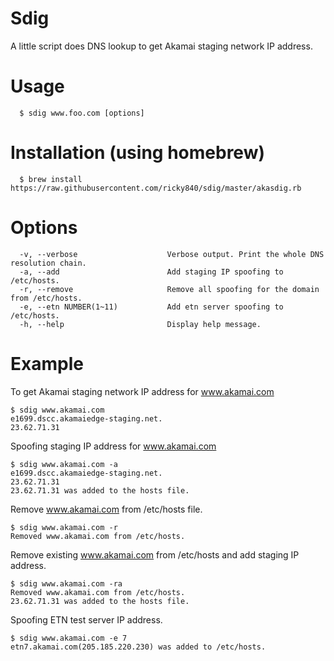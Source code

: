 Sdig
====

  A little script does DNS lookup to get Akamai staging network IP address.

Usage
====
```
  $ sdig www.foo.com [options]
```
Installation (using homebrew)
====
```
  $ brew install https://raw.githubusercontent.com/ricky840/sdig/master/akasdig.rb
```
Options
====
```
  -v, --verbose                    Verbose output. Print the whole DNS resolution chain.
  -a, --add                        Add staging IP spoofing to /etc/hosts.
  -r, --remove                     Remove all spoofing for the domain from /etc/hosts.
  -e, --etn NUMBER(1~11)           Add etn server spoofing to /etc/hosts.
  -h, --help                       Display help message.
```
Example
====

To get Akamai staging network IP address for www.akamai.com
```
$ sdig www.akamai.com
e1699.dscc.akamaiedge-staging.net.
23.62.71.31
```

Spoofing staging IP address for www.akamai.com
```
$ sdig www.akamai.com -a
e1699.dscc.akamaiedge-staging.net.
23.62.71.31
23.62.71.31 was added to the hosts file.
```

Remove www.akamai.com from /etc/hosts file.
```
$ sdig www.akamai.com -r
Removed www.akamai.com from /etc/hosts.
```

Remove existing www.akamai.com from /etc/hosts and add staging IP address.
```
$ sdig www.akamai.com -ra
Removed www.akamai.com from /etc/hosts.
23.62.71.31 was added to the hosts file.
```

Spoofing ETN test server IP address.
```
$ sdig www.akamai.com -e 7
etn7.akamai.com(205.185.220.230) was added to /etc/hosts.
```

